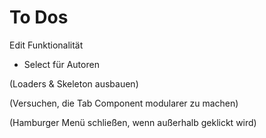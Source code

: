 # To Dos

Edit Funktionalität

- Select für Autoren

(Loaders & Skeleton ausbauen)

(Versuchen, die Tab Component modularer zu machen)

(Hamburger Menü schließen, wenn außerhalb geklickt wird)
